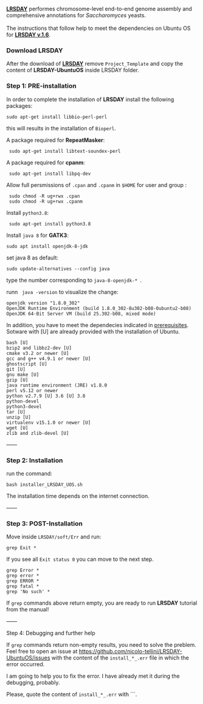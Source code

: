 [**LRSDAY**](https://github.com/yjx1217/LRSDAY) performes chromosome-level end-to-end genome assembly and comprehensive annotations for *Saccharomyces* yeasts.</br>
</br>
The instructions that follow help to meet the dependencies on Ubuntu OS for [**LRSDAY v.1.6**](https://github.com/yjx1217/LRSDAY/releases/tag/v1.6.0). </br>

### Download LRSDAY

After the download of [**LRSDAY**](https://github.com/yjx1217/LRSDAY) remove ```Project_Template``` and copy the content of **LRSDAY-UbuntuOS** inside LRSDAY folder.</br>

### Step 1: PRE-installation

In order to complete the installation of **LRSDAY** install the following packages:

 ```
 sudo apt-get install libbio-perl-perl
```

this will results in the installation of ```Bioperl```.

A package required for **RepeatMasker**:

```
 sudo apt-get install libtext-soundex-perl
```

A package required for **cpanm**:
```
 sudo apt-get install libpq-dev
```

Allow full persmissions of ```.cpan``` and ```.cpanm``` in ```$HOME``` for user and group :

```
 sudo chmod -R ug+rwx .cpan
 sudo chmod -R ug+rwx .cpanm
```

Install ```python3.8```:

```
 sudo apt-get install python3.8
```

Install ```java 8``` for **GATK3**: 

```
sudo apt install openjdk-8-jdk
```

set java 8 as default: 

```
sudo update-alternatives --config java
```

type the number corresponding to ```java-8-openjdk-* ```.

runn ``` java -version``` to visualize the change:

```
openjdk version "1.8.0_302"
OpenJDK Runtime Environment (build 1.8.0_302-8u302-b08-0ubuntu2-b08)
OpenJDK 64-Bit Server VM (build 25.302-b08, mixed mode)
```

In addition, you have to meet the dependecies indicated in [prerequisites](https://github.com/yjx1217/LRSDAY/blob/master/prerequisite.txt).</br>
Sotware with [U] are already provided with the installation of Ubuntu. 

```
bash [U]
bzip2 and libbz2-dev [U]
cmake v3.2 or newer [U]
gcc and g++ v4.9.1 or newer [U]
ghostscript [U]
git [U]
gnu make [U]
gzip [U]
java runtime environment (JRE) v1.8.0 
perl v5.12 or newer
python v2.7.9 [U] 3.6 [U] 3.8 
python-devel
python3-devel
tar [U]
unzip [U]
virtualenv v15.1.0 or newer [U]
wget [U]
zlib and zlib-devel [U]
```
——

### Step 2: Installation

run the command: 
```
bash installer_LRSDAY_UOS.sh
```
The installation time depends on the internet connection.

——

### Step 3: POST-Installation

Move inside ```LRSDAY/soft/Err``` and run: 

```
grep Exit *
```
If you see all ```Exit status 0``` you can move to the next step.

```
grep Error *
grep error *
grep ERROR *
grep fatal *
grep 'No such' *
```
If ```grep``` commands above return empty, you are ready to run **LRSDAY** tutorial from the manual!

——

Step 4: Debugging and further help

If ```grep``` commands return non-empty results, you need to solve the preblem. Feel free to open an issue at https://github.com/nicolo-tellini/LRSDAY-UbuntuOS/issues with the content of the ```install_*_.err``` file in which the error occurred.</br>

I am going to help you to fix the error. I have already met it during the debugging, probably.</br>

Please, quote the content of ```install_*_.err``` with ```.
